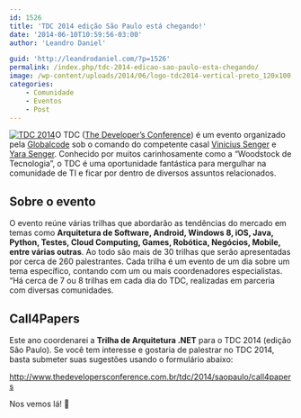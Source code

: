 ```yaml
---
id: 1526
title: 'TDC 2014 edição São Paulo está chegando!'
date: '2014-06-10T10:59:56-03:00'
author: 'Leandro Daniel'

guid: 'http://leandrodaniel.com/?p=1526'
permalink: /index.php/tdc-2014-edicao-sao-paulo-esta-chegando/
image: /wp-content/uploads/2014/06/logo-tdc2014-vertical-preto_120x100.png
categories:
    - Comunidade
    - Eventos
    - Post
---
```


[![TDC 2014](http://leandrodaniel.com/wp-content/uploads/2014/06/logo-tdc2014-vertical-preto_120x100.png "TDC 2014")](http://www.thedevelopersconference.com.br)O TDC ([The Developer’s Conference](http://www.thedevelopersconference.com.br/)) é um evento organizado pela [Globalcode](http://www.globalcode.com.br/) sob o comando do competente casal [Vinicius Senger](http://twitter.com/vsenger) e [Yara Senger](http://twitter.com/yarasenger). Conhecido por muitos carinhosamente como a “Woodstock de Tecnologia”, o TDC é uma oportunidade fantástica para mergulhar na comunidade de TI e ficar por dentro de diversos assuntos relacionados.

## Sobre o evento

O evento reúne várias trilhas que abordarão as tendências do mercado em temas como **Arquitetura de Software, Android, Windows 8, iOS, Java, Python, Testes, Cloud Computing, Games, Robótica, Negócios, Mobile, entre várias outras**. Ao todo são mais de 30 trilhas que serão apresentadas por cerca de 260 palestrantes. Cada trilha é um evento de um dia sobre um tema específico, contando com um ou mais coordenadores especialistas. “Há cerca de 7 ou 8 trilhas em cada dia do TDC, realizadas em parceria com diversas comunidades.

## Call4Papers

Este ano coordenarei a **Trilha de Arquitetura .NET** para o TDC 2014 (edição São Paulo). Se você tem interesse e gostaria de palestrar no TDC 2014, basta submeter suas sugestões usando o formulário abaixo:

<http://www.thedevelopersconference.com.br/tdc/2014/saopaulo/call4papers>

Nos vemos lá! 🙂